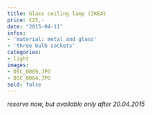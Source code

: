 ```yaml
---
title: Glass ceiling lamp (IKEA)
price: €25,-
date: "2015-04-11"
infos:
- 'material: metal and glass'
- 'three bulb sockets'
categories:
- light
images:
- DSC_0069.JPG
- DSC_0064.JPG
sold: false
---
```


*reserve now, but available only after 20.04.2015*

